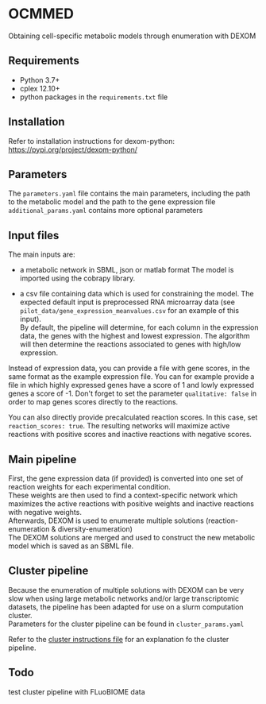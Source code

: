# OCMMED
Obtaining cell-specific metabolic models through enumeration with DEXOM

## Requirements
- Python 3.7+
- cplex 12.10+
- python packages in the `requirements.txt` file

## Installation
Refer to installation instructions for dexom-python: https://pypi.org/project/dexom-python/

## Parameters
The `parameters.yaml` file contains the main parameters, including the path to the metabolic model and the path to the gene expression file  
`additional_params.yaml` contains more optional parameters

## Input files
The main inputs are:  
- a metabolic network in SBML, json or matlab format
The model is imported using the cobrapy library.

- a csv file containing data which is used for constraining the model.
The expected default input is preprocessed RNA microarray data (see `pilot_data/gene_expression_meanvalues.csv` for an example of this input).  
By default, the pipeline will determine, for each column in the expression data, the genes with the highest and lowest expression. The algorithm will then determine the reactions associated to genes with high/low expression.  

Instead of expression data, you can provide a file with gene scores, in the same format as the example expression file. You can for example provide a file in which highly expressed genes have a score of 1 and lowly expressed genes a score of -1. Don't forget to set the parameter `qualitative: false` in order to map genes scores directly to the reactions.

You can also directly provide precalculated reaction scores. In this case, set `reaction_scores: true`. The resulting networks will maximize active reactions with positive scores and inactive reactions with negative scores.

## Main pipeline
First, the gene expression data (if provided) is converted into one set of reaction weights for each experimental condition.  
These weights are then used to find a context-specific network which maximizes the active reactions with positive weights and inactive reactions with negative weights.  
Afterwards, DEXOM is used to enumerate multiple solutions (reaction-enumeration & diversity-enumeration)  
The DEXOM solutions are merged and used to construct the new metabolic model which is saved as an SBML file.

## Cluster pipeline
Because the enumeration of multiple solutions with DEXOM can be very slow when using large metabolic networks and/or large transcriptomic datasets, the pipeline has been adapted for use on a slurm computation cluster.  
Parameters for the cluster pipeline can be found in `cluster_params.yaml`  

Refer to the [cluster instructions file](cluster_instructions.md) for an explanation fo the cluster pipeline.

## Todo
test cluster pipeline with FLuoBIOME data
